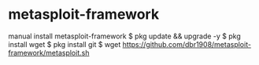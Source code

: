 # metasploit-framework
manual install metasploit-framework
$ pkg update && upgrade -y
$ pkg install wget
$ pkg install git
$ wget https://github.com/dbr1908/metasploit-framework/metasploit.sh
